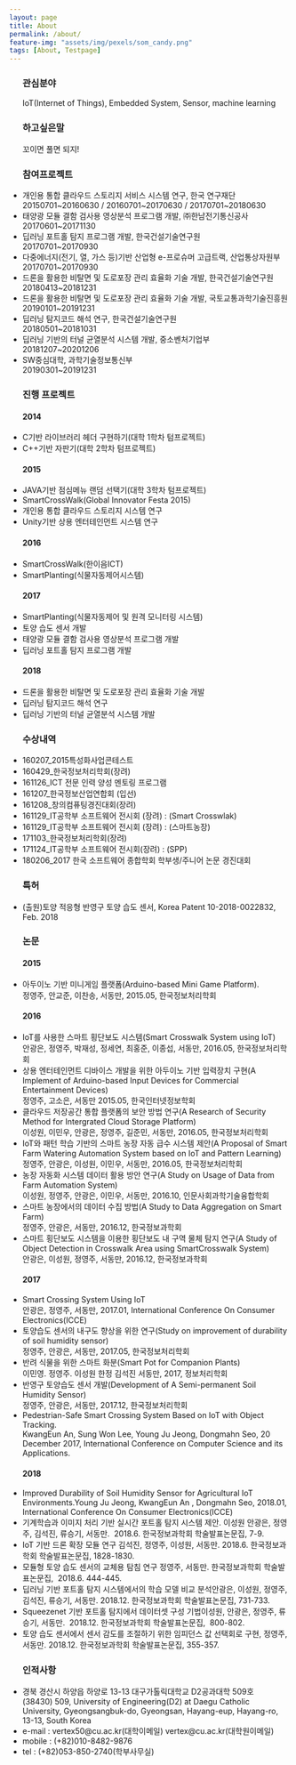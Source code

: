 ```yaml
---
layout: page
title: About
permalink: /about/
feature-img: "assets/img/pexels/som_candy.png"
tags: [About, Testpage]
---
```


<ul>
 <h3>관심분야</h3>
IoT(Internet of Things), Embedded System, Sensor, machine learning

<h3>하고싶은말</h3>
꼬이면 풀면 되지!

<h3>참여프로젝트</h3>
<li>개인용 통합 클라우드 스토리지 서비스 시스템 연구, 한국 연구재단<br/>20150701~20160630 / 20160701~20170630 / 20170701~20180630</li>
<li>태양광 모듈 결함 검사용 영상분석 프로그램 개발, ㈜한남전기통신공사<br/>20170601~20171130</li>
<li>딥러닝 포트홀 탐지 프로그램 개발, 한국건설기술연구원<br/>20170701~20170930</li>
<li>다중에너지(전기, 열, 가스 등)기반 산업형 e-프로슈머 고급트랙, 산업통상자원부<br/>20170701~20170930</li>
<li>드론을 활용한 비탈면 및 도로포장 관리 효율화 기술 개발, 한국건설기술연구원<br/>20180413~20181231</li>
<li>드론을 활용한 비탈면 및 도로포장 관리 효율화 기술 개발, 국토교통과학기술진흥원<br/>20190101~20191231</li>
<li>딥러닝 탐지코드 해석 연구, 한국건설기술연구원<br/>20180501~20181031</li>
<li>딥러닝 기반의 터널 균열분석 시스템 개발, 중소벤처기업부<br/>20181207~20201206</li>
<li>SW중심대학, 과학기술정보통신부<br/>20190301~20191231</li>

<h3>진행 프로젝트</h3>
<h4>2014</h4>
<li>C기반 라이브러리 헤더 구현하기(대학 1학차 텀프로젝트)</li>
<li>C++기반 자판기(대학 2학차 텀프로젝트)</li>
<h4>2015</h4> 
<li>JAVA기반 점심메뉴 랜덤 선택기(대학 3학차 텀프로젝트)</li>
<li>SmartCrossWalk(Global Innovator Festa 2015)</li>
<li>개인용 통합 클라우드 스토리지 시스템 연구</li>
<li>Unity기반 상용 엔터테인먼트 시스템 연구</li>
<h4>2016</h4> 
<li>SmartCrossWalk(한이음ICT)</li>
<li>SmartPlanting(식물자동제어시스템)</li>
<h4>2017</h4>
<li>SmartPlanting(식물자동제어 및 원격 모니터링 시스템)</li>
<li>토양 습도 센서 개발</li>
<li>태양광 모듈 결함 검사용 영상분석 프로그램 개발</li>
<li>딥러닝 포트홀 탐지 프로그램 개발
<h4>2018</h4>
<li>드론을 활용한 비탈면 및 도로포장 관리 효율화 기술 개발</li>
<li>딥러닝 탐지코드 해석 연구</li>
<li>딥러닝 기반의 터널 균열분석 시스템 개발</li>

<h3>수상내역</h3>
<li>160207_2015특성화사업콘테스트</li>
<li>160429_한국정보처리학회(장려)</li>
<li>161126_ICT 전문 인력 양성 멘토링 프로그램</li>
<li>161207_한국정보산업연합회 (입선)</li>
<li>161208_창의컴퓨팅경진대회(장려)</li>
<li>161129_IT공학부 소프트웨어 전시회 (장려) : (Smart Crosswlak)</li>
<li>161129_IT공학부 소프트웨어 전시회 (장려) : (스마트농장)</li>
<li>171103_한국정보처리학회(장려)</li>
<li>171124_IT공학부 소프트웨어 전시회(장려) : (SPP)</li>
<li>180206_2017 한국 소프트웨어 종합학회 학부생/주니어 논문 경진대회</li>

<h3>특허</h3>
<li>(출원)토양 적응형 반영구 토양 습도 센서, Korea Patent 10-2018-0022832, Feb. 2018</li>

<h3>논문</h3>
<h4>2015</h4>
<li>아두이노 기반 미니게임 플랫폼(Arduino-based Mini Game Platform). <br/>정영주, 안교준, 이찬송, 서동만, 2015.05, 한국정보처리학회<br/></li>

<h4>2016</h4>
<li>IoT를 사용한 스마트 횡단보도 시스템(Smart Crosswalk System using IoT) <br/>안광은, 정영주, 박재성, 정세연, 최홍준, 이종섭, 서동만, 2016.05, 한국정보처리학회</li>
<li>상용 엔터테인먼트 디바이스 개발을 위한 아두이노 기반 입력장치 구현(A Implement of Arduino-based Input Devices for Commercial Entertainment Devices)<br/>정영주, 고소은, 서동만 2015.05, 한국인터넷정보학회</li>
<li>클라우드 저장공간 통합 플랫폼의 보안 방법 연구(A Research of Security Method for Intergrated Cloud Storage Platform)<br/>이성원, 이민우, 안광은, 정영주, 길준민, 서동만, 2016.05, 한국정보처리학회</li>
<li>IoT와 패턴 학습 기반의 스마트 농장 자동 급수 시스템 제안(A Proposal of Smart Farm Watering Automation System based on IoT and Pattern Learning)<br/>정영주, 안광은, 이성원, 이민우, 서동만, 2016.05, 한국정보처리학회</li>
<li>농장 자동화 시스템 데이터 활용 방안 연구(A Study on Usage of Data from Farm Automation System)<br/>이성원, 정영주, 안광은, 이민우, 서동만, 2016.10, 인문사회과학기술융합학회</li>
<li>스마트 농장에서의 데이터 수집 방법(A Study to Data Aggregation on Smart Farm)<br/>정영주, 안광은, 서동만, 2016.12, 한국정보과학회</li>
<li>스마트 횡단보도 시스템을 이용한 횡단보도 내 구역 물체 탐지 연구(A Study of Object Detection in Crosswalk Area using SmartCrosswalk System)<br/>안광은, 이성원, 정영주, 서동만, 2016.12, 한국정보과학회</li>

<h4>2017</h4>
<li>Smart Crossing System Using IoT<br/>안광은, 정영주, 서동만, 2017.01, International Conference On Consumer Electronics(ICCE)</li>
<li>토양습도 센서의 내구도 향상을 위한 연구(Study on improvement of durability of soil humidity sensor)<br/>정영주, 안광은, 서동만, 2017.05, 한국정보처리학회</li>
<li>반려 식물을 위한 스마트 화분(Smart Pot for Companion Plants)<br/>이민영. 정영주. 이성원 한정 김석진 서동만, 2017, 정보처리학회</li>
<li>반영구 토양습도 센서 개발(Development of A Semi-permanent Soil Humidity Sensor)<br/>정영주, 안광은, 서동만, 2017.12, 한국정보처리학회</li>
<li>Pedestrian-Safe Smart Crossing System Based on IoT with Object Tracking.<br/>KwangEun An, Sung Won Lee, Young Ju Jeong, Dongmahn Seo, 20 December 2017, International Conference on Computer Science and its Applications.</li>
<h4>2018</h4>
<li>Improved Durability of Soil Humidity Sensor for Agricultural IoT Environments.Young Ju Jeong, KwangEun An , Dongmahn Seo, 2018.01, International Conference On Consumer Electronics(ICCE)</li>
<li>기계학습과 이미지 처리 기반 실시간 포트홀 탐지 시스템 제안. 이성원 안광은, 정영주, 김석진, 류승기, 서동만.  2018.6. 한국정보과학회 학술발표논문집, 7-9. </li>
<li>IoT 기반 드론 확장 모듈 연구 김석진, 정영주, 이성원, 서동만. 2018.6. 한국정보과학회 학술발표논문집, 1828-1830.</li>
<li>모듈형 토양 습도 센서의 교체용 탐침 연구 정영주, 서동만. 한국정보과학회 학술발표논문집,  2018.6. 444-445.</li>
<li>딥러닝 기반 포트홀 탐지 시스템에서의 학습 모델 비교 분석안광은, 이성원, 정영주, 김석진, 류승기, 서동만. 2018.12. 한국정보과학회 학술발표논문집, 731-733.</li>
<li>Squeezenet 기반 포트홀 탐지에서 데이터셋 구성 기법이성원, 안광은, 정영주, 류승기, 서동만.  2018.12. 한국정보과학회 학술발표논문집,  800-802.</li>
<li>토양 습도 센서에서 센서 감도를 조절하기 위한 임피던스 값 선택회로 구현, 정영주, 서동만. 2018.12. 한국정보과학회 학술발표논문집, 355-357.</li>


<h3>인적사항</h3>
<li>경북 경산시 하양읍 하양로 13-13 대구가톨릭대학교 D2공과대학 509호<br/>(38430) 509, University of Engineering(D2) at Daegu Catholic University, Gyeongsangbuk-do, Gyeongsan, Hayang-eup, Hayang-ro, 13-13, South Korea</li>
<li>e-mail : vertex50@cu.ac.kr(대학이메일) vertex@cu.ac.kr(대학원이메일)</li>
<li>mobile : (+82)010-8482-9876 </li>
<li>tel : (+82)053-850-2740(학부사무실)</li>


 </ul>

